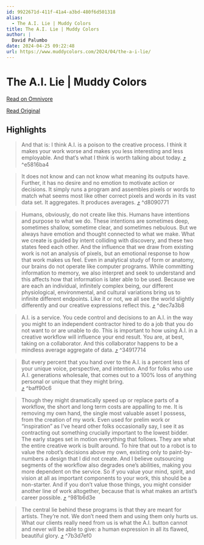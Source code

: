 ```yaml
---
id: 9922671d-411f-41a4-a3bd-480f6d501318
alias:
  - The A.I. Lie | Muddy Colors
title: The A.I. Lie | Muddy Colors
author: |
  David Palumbo
date: 2024-04-25 09:22:48
url: https://www.muddycolors.com/2024/04/the-a-i-lie/
---
```


# The A.I. Lie | Muddy Colors

[Read on Omnivore](https://omnivore.app/me/the-a-i-lie-muddy-colors-18f14599b81)

[Read Original](https://www.muddycolors.com/2024/04/the-a-i-lie/)

## Highlights

> And that is: I think A.I. is a poison to the creative process. I think it makes your work worse and makes you less interesting and less employable. And that’s what I think is worth talking about today. [⤴️](https://omnivore.app/me/the-a-i-lie-muddy-colors-18f14599b81#e5816ba4-0a96-4b4c-8e61-880605f9ce23)  ^e5816ba4

> It does not know and can not know what meaning its outputs have. Further, it has no desire and no emotion to motivate action or decisions. It simply runs a program and assembles pixels or words to match what seems most like other correct pixels and words in its vast data set. It aggregates. It produces averages. [⤴️](https://omnivore.app/me/the-a-i-lie-muddy-colors-18f14599b81#d8090771-2cbd-488e-93f7-4b8a7ef656d2)  ^d8090771

> Humans, obviously, do not create like this. Humans have intentions and purpose to what we do. These intentions are sometimes deep, sometimes shallow, sometime clear, and sometimes nebulous. But we always have emotion and thought connected to what we make. What we create is guided by intent colliding with discovery, and these two states feed each other. And the influence that we draw from existing work is not an analysis of pixels, but an emotional response to how that work makes us feel. Even in analytical study of form or anatomy, our brains do not operate like computer programs. While committing information to memory, we also interpret and seek to understand and this affects how that information is later able to be used. Because we are each an individual, infinitely complex being, our different physiological, environmental, and cultural variations bring us to infinite different endpoints. Like it or not, we all see the world slightly differently and our creative expressions reflect this. [⤴️](https://omnivore.app/me/the-a-i-lie-muddy-colors-18f14599b81#dec7a3b8-5e8e-407b-a723-0dc463840744)  ^dec7a3b8

> A.I. is a service. You cede control and decisions to an A.I. in the way you might to an independent contractor hired to do a job that you do not want to or are unable to do. This is important to how using A.I. in a creative workflow will influence your end result. You are, at best, taking on a collaborator. And this collaborator happens to be a mindless average aggregate of data. [⤴️](https://omnivore.app/me/the-a-i-lie-muddy-colors-18f14599b81#34917714-1c10-4e56-8756-894d127216ff)  ^34917714

> But every percent that you hand over to the A.I. is a percent less of your unique voice, perspective, and intention. And for folks who use A.I. generations wholesale, that comes out to a 100% loss of anything personal or unique that they might bring.  
> [](https://www.muddycolors.com/wp-content/uploads/2024/04/IMG%5F9681.jpg) [⤴️](https://omnivore.app/me/the-a-i-lie-muddy-colors-18f14599b81#baff90c6-bd75-4c6a-982e-60c3b8403cbc)  ^baff90c6

> Though they might dramatically speed up or replace parts of a workflow, the short and long term costs are appalling to me. It is removing my own hand, the single most valuable asset I possess, from the creation of my work. Even used for prelim work or “inspiration” as I’ve heard other folks occasionally say, I see it as contracting out something crucially important to the lowest bidder. The early stages set in motion everything that follows. They are what the entire creative work is built around. To hire that out to a robot is to value the robot’s decisions above my own, existing only to paint-by-numbers a design that I did not create. And I believe outsourcing segments of the workflow also degrades one’s abilities, making you more dependent on the service. So if you value your mind, spirit, and vision at all as important components to your work, this should be a non-starter. And if you don’t value those things, you might consider another line of work altogether, because that is what makes an artist’s career possible. [⤴️](https://omnivore.app/me/the-a-i-lie-muddy-colors-18f14599b81#981b6d3e-c45a-443a-8c2b-8ffe0538f2b2)  ^981b6d3e

> The central lie behind these programs is that they are meant for artists. They’re not. We don’t need them and using them only hurts us. What our clients really need from us is what the A.I. button cannot and never will be able to give: a human expression in all its flawed, beautiful glory. [⤴️](https://omnivore.app/me/the-a-i-lie-muddy-colors-18f14599b81#7b3d7ef0-e118-4c95-aa90-3083a20554da)  ^7b3d7ef0


